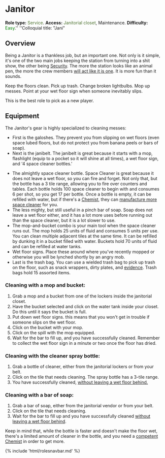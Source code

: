 # Janitor
**Role type:** <font color= "#4e7331">Service</font>. **Access:** <font color="#4e7331">Janitorial closet</font>, Maintenance. **Difficulty:** <font color="Green">Easy</font>.'' ''Colloquial title: "Jani"


## Overview

Being a Janitor is a thankless job, but an important one. Not only is it simple, it's one of the two main jobs keeping the station from turning into a shit show, the other being [Security](Security.md). The more the station looks like an animal pen, the more the crew members [will act like it is one](Battle-royale.md). It is more fun than it sounds.

Keep the floors clean. Pick up trash.  Change broken lightbulbs. Mop up messes. Point at your wet floor sign when someone inevitably slips.

This is the best role to pick as a new player.

## Equipment

The Janitor's gear is highly specialized to cleaning messes:

- First is the galoshes. They prevent you from slipping on wet floors (even space lubed floors, but do not protect you from banana peels or bars of soap).
- Next is the janibelt. The janibelt is great because it starts with a mop, flashlight (equip to a pocket so it will shine at all times), a wet floor sign, and '4 space cleaner bottles.'

* The almightly space cleaner bottle. Space Cleaner is great because it does not leave a wet floor, so you can fire and forget. Not only that, but the bottle has a 3 tile range, allowing you to fire over counters and tables. Each bottle holds 100 space cleaner to begin with and consumes 6 per shot, so you get 17 per bottle. Once a bottle is empty, it can be refilled with water, but if there's a [Chemist](Chemist.md), they can [manufacture more space cleaner](Chemistry.md) for you.
* The less mighty, but still useful in a pinch bar of soap. Soap does not leave a wet floor either, and it has a lot more uses before running out than the space cleaner, but it is a lot slower to use.
* The mop-and-bucket combo is your main tool when the space cleaner runs out. The mop holds 25 units of fluid and consumes 5 units per use. You can clean multiple adjacent tiles at the same time. It can be refilled by dunking it in a bucket filled with water. Buckets hold 70 units of fluid and can be refilled at water tanks.
* Wet floor signs. Place these around where you've recently mopped or otherwise you will be lynched shortly by an angry mob.
* Last is the trash bag. You can use a wielded trash bag to pick up trash on the floor, such as snack wrappers, dirty plates, and [evidence](Traitor.md). Trash bags hold 15 assorted items.



### Cleaning with a mop and bucket:

1. Grab a mop and a bucket from one of the lockers inside the janitorial closet.
2. Have the bucket selected and click on the water tank inside your closet. Do this until it says the bucket is full.
4. Put down wet floor signs. this means that you won't get in trouble if someone slips on the wet floor.
5. Click on the bucket with your mop.
6. Click on the spill with the mop equipped.
7. Wait for the bar to fill up, and you have successfully cleaned. Remember to collect the wet floor sign in a minute or two once the floor has dried.



### Cleaning with the cleaner spray bottle:

1. Grab a bottle of cleaner, either from the janitorial lockers or from your belt.
2. Click on the tile that needs cleaning. The spray bottle has a 3-tile range.
4. You have successfully cleaned, <u>without leaving a wet floor behind.</u>



### Cleaning with a bar of soap:

1. Grab a bar of soap, either from the janitorial vendor or from your belt.
2. Click on the tile that needs cleaning.
3. Wait for the bar to fill up and you have successfully cleaned <u>without leaving a wet floor behind</u>.



Keep in mind that, while the bottle is faster and doesn't make the floor wet, there's a limited amount of cleaner in the bottle, and you need a [competent](So-close-to-impossible-that-it-might-as-well-not-even-exist.md) [Chemist](Chemist.md) in order to get more.

{% include 'html/rolesnavbar.md' %}